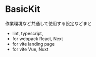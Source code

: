 # BasicKit
作業環境など共通して使用する設定などまと

* lint, typescript, 
* for webpack React, Next
* for vite landing page
* for vite Vue, Nuxt
